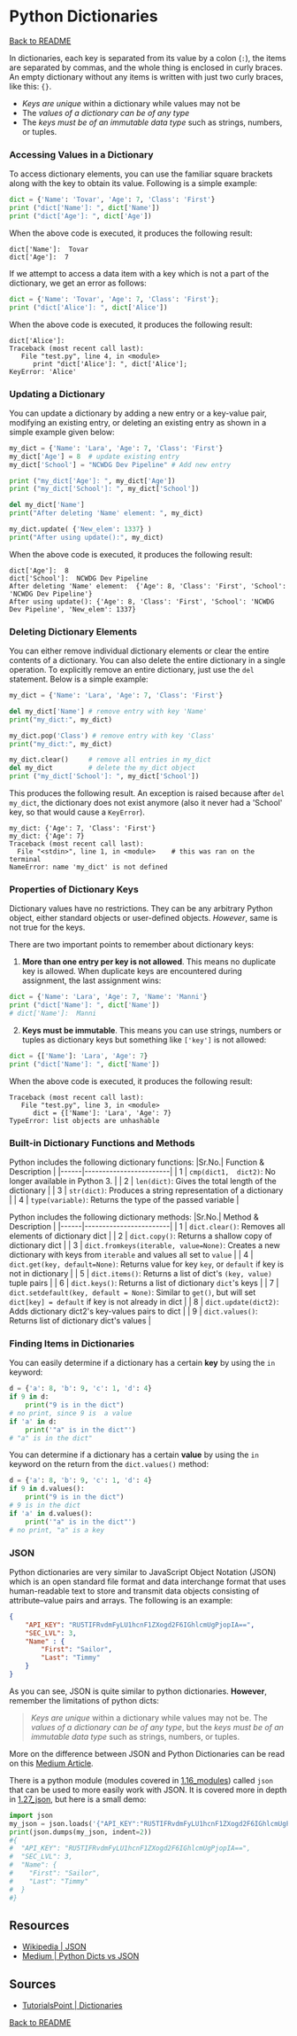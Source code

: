 # Python Dictionaries

[Back to README](README.md)

In dictionaries, each key is separated from its value by a colon (`:`), the items are separated by commas, and the whole thing is enclosed in curly braces. An empty dictionary without any items is written with just two curly braces, like this: `{}`.

- *Keys are unique* within a dictionary while values may not be
- The *values of a dictionary can be of any type*
- The *keys must be of an immutable data type* such as strings, numbers, or tuples.

### Accessing Values in a Dictionary

To access dictionary elements, you can use the familiar square brackets along with the key to obtain its value. Following is a simple example:

```py
dict = {'Name': 'Tovar', 'Age': 7, 'Class': 'First'}
print ("dict['Name']: ", dict['Name'])
print ("dict['Age']: ", dict['Age'])
```

When the above code is executed, it produces the following result:
```
dict['Name']:  Tovar
dict['Age']:  7
```

If we attempt to access a data item with a key which is not a part of the dictionary, we get an error as follows:
```py
dict = {'Name': 'Tovar', 'Age': 7, 'Class': 'First'};
print ("dict['Alice']: ", dict['Alice'])
```

When the above code is executed, it produces the following result:
```
dict['Alice']:
Traceback (most recent call last):
   File "test.py", line 4, in <module>
      print "dict['Alice']: ", dict['Alice'];
KeyError: 'Alice'
```

### Updating a Dictionary

You can update a dictionary by adding a new entry or a key-value pair, modifying an existing entry, or deleting an existing entry as shown in a simple example given below:
```py
my_dict = {'Name': 'Lara', 'Age': 7, 'Class': 'First'}
my_dict['Age'] = 8  # update existing entry
my_dict['School'] = "NCWDG Dev Pipeline" # Add new entry

print ("my_dict['Age']: ", my_dict['Age'])
print ("my_dict['School']: ", my_dict['School'])

del my_dict['Name']
print("After deleting 'Name' element: ", my_dict)

my_dict.update( {'New_elem': 1337} )
print("After using update():", my_dict)
```

When the above code is executed, it produces the following result:
```
dict['Age']:  8
dict['School']:  NCWDG Dev Pipeline
After deleting 'Name' element:  {'Age': 8, 'Class': 'First', 'School': 'NCWDG Dev Pipeline'}
After using update(): {'Age': 8, 'Class': 'First', 'School': 'NCWDG Dev Pipeline', 'New_elem': 1337}
```

### Deleting Dictionary Elements

You can either remove individual dictionary elements or clear the entire contents of a dictionary. You can also delete the entire dictionary in a single operation. To explicitly remove an entire dictionary, just use the `del` statement. Below is a simple example:
```py
my_dict = {'Name': 'Lara', 'Age': 7, 'Class': 'First'}

del my_dict['Name'] # remove entry with key 'Name'
print("my_dict:", my_dict)

my_dict.pop('Class') # remove entry with key 'Class'
print("my_dict:", my_dict)

my_dict.clear()     # remove all entries in my_dict
del my_dict         # delete the my_dict object
print ("my_dict['School']: ", my_dict['School'])
```

This produces the following result. An exception is raised because after `del my_dict`, the dictionary does not exist anymore (also it never had a 'School' key, so that would cause a `KeyError`).
```
my_dict: {'Age': 7, 'Class': 'First'}
my_dict: {'Age': 7}
Traceback (most recent call last):
  File "<stdin>", line 1, in <module>    # this was ran on the terminal
NameError: name 'my_dict' is not defined
```

### Properties of Dictionary Keys

Dictionary values have no restrictions. They can be any arbitrary Python object, either standard objects or user-defined objects. *However*, same is not true for the keys.

There are two important points to remember about dictionary keys:

1. **More than one entry per key is not allowed**. This means no duplicate key is allowed. When duplicate keys are encountered during assignment, the last assignment wins:
```py
dict = {'Name': 'Lara', 'Age': 7, 'Name': 'Manni'}
print ("dict['Name']: ", dict['Name'])
# dict['Name']:  Manni
```

2. **Keys must be immutable**. This means you can use strings, numbers or tuples as dictionary keys but something like `['key']` is not allowed:
```py
dict = {['Name']: 'Lara', 'Age': 7}
print ("dict['Name']: ", dict['Name'])
```

When the above code is executed, it produces the following result:
```
Traceback (most recent call last):
   File "test.py", line 3, in <module>
      dict = {['Name']: 'Lara', 'Age': 7}
TypeError: list objects are unhashable
```

### Built-in Dictionary Functions and Methods

Python includes the following dictionary functions:
|Sr.No.| Function & Description |
|------|------------------------|
|  1   | `cmp(dict1,  dict2)`: No longer available in Python 3. |
|  2   | `len(dict)`: Gives the total length of the dictionary  |
|  3   | `str(dict)`: Produces a string representation of a dictionary |
|  4   | `type(variable)`: Returns the type of the passed variable |


Python includes the following dictionary methods:
|Sr.No.| Method & Description |
|------|------------------------|
|  1   |  `dict.clear()`: Removes all elements of dictionary dict |
|  2   |  `dict.copy()`: Returns a shallow copy of dictionary dict |
|  3   |  `dict.fromkeys(iterable, value=None)`: Creates a new dictionary with keys from `iterable` and values all set to `value` |
|  4   |  `dict.get(key, default=None)`: Returns value for key `key`, or `default` if key is not in dictionary |
|  5   |  `dict.items()`: Returns a list of dict's `(key, value)` tuple pairs |
|  6   |  `dict.keys()`: Returns a list of dictionary `dict`'s keys |
|  7   |  `dict.setdefault(key, default = None)`: Similar to `get()`, but will set `dict[key] = default` if key is not already in dict |
|  8   |  `dict.update(dict2)`: Adds dictionary dict2's key-values pairs to dict |
|  9  | `dict.values()`: Returns list of dictionary dict's values |

### Finding Items in Dictionaries

You can easily determine if a dictionary has a certain **key** by using the `in` keyword:
```py
d = {'a': 8, 'b': 9, 'c': 1, 'd': 4}
if 9 in d:
    print("9 is in the dict")
# no print, since 9 is  a value
if 'a' in d:
    print('"a" is in the dict"')
# "a" is in the dict"
```

You can determine if a dictionary has a certain **value** by using the `in` keyword on the return from the `dict.values()` method:
```py
d = {'a': 8, 'b': 9, 'c': 1, 'd': 4}
if 9 in d.values():
    print("9 is in the dict")
# 9 is in the dict
if 'a' in d.values():
    print('"a" is in the dict"')
# no print, "a" is a key
```

### JSON

Python dictionaries are very similar to JavaScript Object Notation (JSON) which is an open standard file format and data interchange format that uses human-readable text to store and transmit data objects consisting of attribute–value pairs and arrays. The following is an example:
```json
{
    "API_KEY": "RU5TIFRvdmFyLU1hcnF1ZXogd2F6IGhlcmUgPjopIA==",
    "SEC_LVL": 3,
    "Name" : {
        "First": "Sailor",
        "Last": "Timmy"
    }
}
```

As you can see, JSON is quite similar to python dictionaries. **However**, remember the limitations of python dicts:

> *Keys are unique* within a dictionary while values may not be. The *values of a dictionary can be of any type*, but the *keys must be of an immutable data type* such as strings, numbers, or tuples.

More on the difference between JSON and Python Dictionaries can be read on this [Medium Article](https://medium.com/analytics-vidhya/python-dictionary-and-json-a-comprehensive-guide-ceed58a3e2ed).

There is a python module (modules covered in [1.16_modules](../1.16_modules/README.md)) called `json` that can be used to more easily work with JSON. It is covered more in depth in [1.27_json](../1.27_json/README.md), but here is a small demo:
```py
import json
my_json = json.loads('{"API_KEY":"RU5TIFRvdmFyLU1hcnF1ZXogd2F6IGhlcmUgPjopIA==","SEC_LVL":3,"Name":{"First": "Sailor","Last":"Timmy"}}')
print(json.dumps(my_json, indent=2))
#{
#  "API_KEY": "RU5TIFRvdmFyLU1hcnF1ZXogd2F6IGhlcmUgPjopIA==",
#  "SEC_LVL": 3,
#  "Name": {
#    "First": "Sailor",
#    "Last": "Timmy"
#  }
#}
```

## Resources

- [Wikipedia | JSON](https://en.wikipedia.org/wiki/JSON)
- [Medium | Python Dicts vs JSON](https://medium.com/analytics-vidhya/python-dictionary-and-json-a-comprehensive-guide-ceed58a3e2ed)

## Sources

- [TutorialsPoint | Dictionaries](https://www.tutorialspoint.com/python3/python_dictionary.htm)


[Back to README](README.md)
